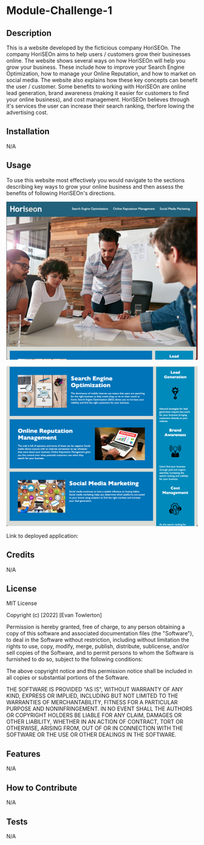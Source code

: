 # Module-Challenge-1

## Description

This is a website developed by the ficticious company HoriSEOn. The company HoriSEOn aims to help users / customers grow their businesses online.
The website shows several ways on how HoriSEOn will help you grow your business. These include how to improve your Search Engine Optimization, how to manage your Online Reputation,
and how to market on social media. The website also explains how these key concepts can benefit the user / customer. Some benefits to working with HoriSEOn are online lead generation,
brand awareness (making it easier for customers to find your online business), and cost management. HoriSEOn believes through it's services the user can increase their search ranking,
therfore lowing the advertising cost. 

## Installation

N/A

## Usage

To use this website most effectively you would navigate to the sections describing key ways to grow your online business and then assess the benefits of following HoriSEOn's directions.


![alt text](assets/images/HoriSEOnTopPage.png)

![alt text](assets/images/HoriSEOnContent.png)

Link to deployed application:


## Credits

N/A

## License

MIT License

Copyright (c) [2022] [Evan Towlerton]

Permission is hereby granted, free of charge, to any person obtaining a copy
of this software and associated documentation files (the "Software"), to deal
in the Software without restriction, including without limitation the rights
to use, copy, modify, merge, publish, distribute, sublicense, and/or sell
copies of the Software, and to permit persons to whom the Software is
furnished to do so, subject to the following conditions:

The above copyright notice and this permission notice shall be included in all
copies or substantial portions of the Software.

THE SOFTWARE IS PROVIDED "AS IS", WITHOUT WARRANTY OF ANY KIND, EXPRESS OR
IMPLIED, INCLUDING BUT NOT LIMITED TO THE WARRANTIES OF MERCHANTABILITY,
FITNESS FOR A PARTICULAR PURPOSE AND NONINFRINGEMENT. IN NO EVENT SHALL THE
AUTHORS OR COPYRIGHT HOLDERS BE LIABLE FOR ANY CLAIM, DAMAGES OR OTHER
LIABILITY, WHETHER IN AN ACTION OF CONTRACT, TORT OR OTHERWISE, ARISING FROM,
OUT OF OR IN CONNECTION WITH THE SOFTWARE OR THE USE OR OTHER DEALINGS IN THE
SOFTWARE.

## Features

N/A

## How to Contribute

N/A

## Tests

N/A
